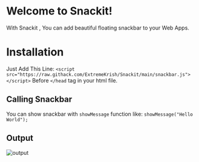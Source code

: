 # Welcome to Snackit!

With Snackit , You can add beautiful floating snackbar to your Web Apps.


# Installation

Just Add This Line:
```<script src="https://raw.githack.com/ExtremeKrish/Snackit/main/snackbar.js"></script>```
Before `</head` tag in your html file.

## Calling Snackbar
You can show snackbar with `showMessage` function like:
```showMessage("Hello World");```


## Output

![output](https://ibb.co/CwR4V2y "Output")
